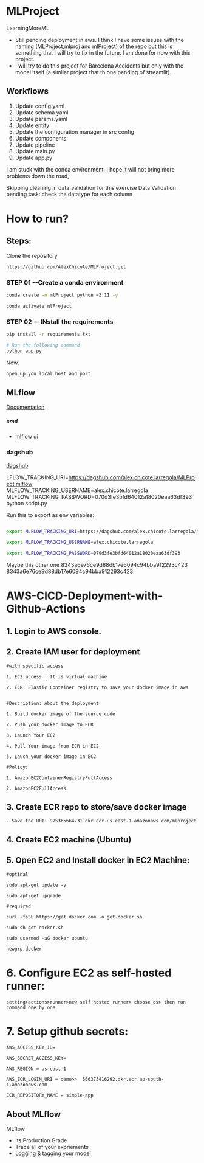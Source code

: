# MLProject
LearningMoreML

- Still pending deployment in aws. I think I have some issues with the naming (MLProject,mlproj and mlProject) of the repo but this is something that I will try to fix in the future. I am done for now with this project.
-  I will try to do this project for Barcelona Accidents but only with the model itself (a similar project that th one pending of streamlit).


## Workflows
1. Update config.yaml
2. Update schema.yaml
3. Update params.yaml
4. Update entity
5. Update the configuration manager in src config
6. Update components
7. Update pipeline
8. Update main.py
9. Update app.py


I am stuck with the conda environment. I hope it will not bring more problems down the road,

Skipping cleaning in data_validation for this exercise
Data Validation pending task: check the datatype for each column


#  How to run?

## Steps:
Clone the repository
```bash
https://github.com/AlexChicote/MLProject.git
```
### STEP 01 --Create a conda environment
```bash
conda create -n mlProject python =3.11 -y
```

```bash
conda activate mlProject
```
### STEP 02 -- INstall the requirements
```bash
pip install -r requirements.txt
```
```bash
# Run the following command
python app.py
```


Now,
```bash
open up you local host and port
```
## MLflow

[Documentation](https://mlflow.org/docs/latest/index.html)

##### cmd
- mlflow ui

### dagshub
[dagshub](https://dagshub.com/)

LFLOW_TRACKING_URI=https://dagshub.com/alex.chicote.larregola/MLProject.mlflow \
MLFLOW_TRACKING_USERNAME=alex.chicote.larregola \
MLFLOW_TRACKING_PASSWORD=070d3fe3bfd64012a18020eaa63df393 \
python script.py

Run this to export as env variables:

```bash

export MLFLOW_TRACKING_URI=https://dagshub.com/alex.chicote.larregola/MLProject.mlflow

export MLFLOW_TRACKING_USERNAME=alex.chicote.larregola

export MLFLOW_TRACKING_PASSWORD=070d3fe3bfd64012a18020eaa63df393


```
Maybe this other one 8343a6e76ce9d88db17e6094c94bba912293c423
8343a6e76ce9d88db17e6094c94bba912293c423


# AWS-CICD-Deployment-with-Github-Actions

## 1. Login to AWS console.

## 2. Create IAM user for deployment

	#with specific access

	1. EC2 access : It is virtual machine

	2. ECR: Elastic Container registry to save your docker image in aws


	#Description: About the deployment

	1. Build docker image of the source code

	2. Push your docker image to ECR

	3. Launch Your EC2 

	4. Pull Your image from ECR in EC2

	5. Lauch your docker image in EC2

	#Policy:

	1. AmazonEC2ContainerRegistryFullAccess

	2. AmazonEC2FullAccess

	
## 3. Create ECR repo to store/save docker image
    - Save the URI: 975365664731.dkr.ecr.us-east-1.amazonaws.com/mlproject

	
## 4. Create EC2 machine (Ubuntu) 

## 5. Open EC2 and Install docker in EC2 Machine:
	
	
	#optinal

	sudo apt-get update -y

	sudo apt-get upgrade
	
	#required

	curl -fsSL https://get.docker.com -o get-docker.sh

	sudo sh get-docker.sh

	sudo usermod -aG docker ubuntu

	newgrp docker
	
# 6. Configure EC2 as self-hosted runner:
    setting>actions>runner>new self hosted runner> choose os> then run command one by one


# 7. Setup github secrets:

    AWS_ACCESS_KEY_ID=

    AWS_SECRET_ACCESS_KEY=

    AWS_REGION = us-east-1

    AWS_ECR_LOGIN_URI = demo>>  566373416292.dkr.ecr.ap-south-1.amazonaws.com

    ECR_REPOSITORY_NAME = simple-app




## About MLflow 
MLflow

 - Its Production Grade
 - Trace all of your expriements
 - Logging & tagging your model


